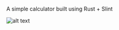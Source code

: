 A simple calculator built using Rust + Slint 

![alt text](https://github.com/jakeesmith01/rust-slint-calculator/blob/master/calc.png)

